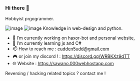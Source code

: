 ### Hi there 👋

Hobbyist prgogrammer.

![image](https://user-images.githubusercontent.com/68533095/121813106-e5dd0900-cc6a-11eb-9359-7ef349b477f4.png)
![image](https://user-images.githubusercontent.com/68533095/121813126-ef667100-cc6a-11eb-9dfc-6ae8aa897ab9.png)
   Knowledge in web-design and python.


- 🔭 I’m currently working on haxor-bot and personal website,
- 🌱 I’m currently learning js and C#
- 📫 How to reach me : cudden5udd@gmail.com
- 🎮 or join my discord ! : https://discord.gg/WRBKXz9dTT
- 🌐 Website : https://sawano.000webhostapp.com

Reversing / hacking related topics ? contact me !
